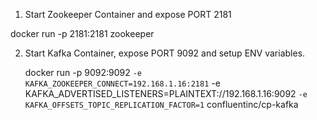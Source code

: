  1. Start Zookeeper Container and expose PORT 2181

  docker run -p 2181:2181 zookeeper

 2. Start Kafka Container, expose PORT 9092 and setup ENV variables.

    docker run -p 9092:9092 `
  -e KAFKA_ZOOKEEPER_CONNECT=192.168.1.16:2181 `
  -e KAFKA_ADVERTISED_LISTENERS=PLAINTEXT://192.168.1.16:9092 `
  -e KAFKA_OFFSETS_TOPIC_REPLICATION_FACTOR=1 `
  confluentinc/cp-kafka
